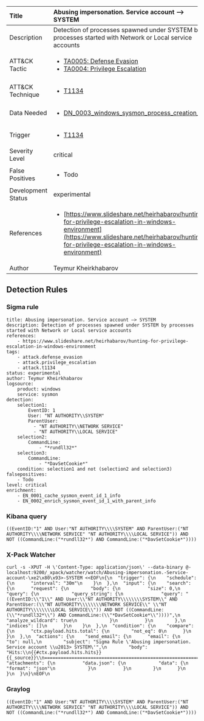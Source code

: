 | Title                | Abusing impersonation. Service account –> SYSTEM                                                                                                                                                 |
|:---------------------|:------------------------------------------------------------------------------------------------------------------------------------------------------------|
| Description          | Detection of processes spawned under SYSTEM by processes started with Network or Local service accounts                                                                                                                                           |
| ATT&amp;CK Tactic    | <ul><li>[TA0005: Defense Evasion](https://attack.mitre.org/tactics/TA0005)</li><li>[TA0004: Privilege Escalation](https://attack.mitre.org/tactics/TA0004)</li></ul>  |
| ATT&amp;CK Technique | <ul><li>[T1134](https://attack.mitre.org/tactics/T1134)</li></ul>                             |
| Data Needed          | <ul><li>[DN_0003_windows_sysmon_process_creation_1](../Data_Needed/DN_0003_windows_sysmon_process_creation_1.md)</li></ul>                                                         |
| Trigger              | <ul><li>[T1134](../Triggering/T1134.md)</li></ul>  |
| Severity Level       | critical                                                                                                                                                 |
| False Positives      | <ul><li>Todo</li></ul>                                                                  |
| Development Status   | experimental                                                                                                                                                |
| References           | <ul><li>[https://www.slideshare.net/heirhabarov/hunting-for-privilege-escalation-in-windows-environment](https://www.slideshare.net/heirhabarov/hunting-for-privilege-escalation-in-windows-environment)</li></ul>                                                          |
| Author               | Teymur Kheirkhabarov                                                                                                                                                |


## Detection Rules

### Sigma rule

```
title: Abusing impersonation. Service account –> SYSTEM
description: Detection of processes spawned under SYSTEM by processes started with Network or Local service accounts
references:
    - https://www.slideshare.net/heirhabarov/hunting-for-privilege-escalation-in-windows-environment
tags:
    - attack.defense_evasion
    - attack.privilege_escalation
    - attack.t1134
status: experimental
author: Teymur Kheirkhabarov
logsource:
    product: windows
    service: sysmon
detection:
    selection1:
        EventID: 1
        User: "NT AUTHORITY\\SYSTEM"
        ParentUser: 
          - "NT AUTHORITY\\NETWORK SERVICE" 
          - "NT AUTHORITY\\LOCAL SERVICE"
    selection2:
        CommandLine: 
            - "*rundll32*"
    selection3:
        CommandLine: 
            - "*DavSetCookie*"            
    condition: selection1 and not (selection2 and selection3)
falsepositives: 
    - Todo
level: critical
enrichment:
    - EN_0001_cache_sysmon_event_id_1_info
    - EN_0002_enrich_sysmon_event_id_1_with_parent_info

```





### Kibana query

```
((EventID:"1" AND User:"NT AUTHORITY\\\\SYSTEM" AND ParentUser:("NT AUTHORITY\\\\NETWORK SERVICE" "NT AUTHORITY\\\\LOCAL SERVICE")) AND NOT ((CommandLine:("*rundll32*") AND CommandLine:("*DavSetCookie*"))))
```





### X-Pack Watcher

```
curl -s -XPUT -H \'Content-Type: application/json\' --data-binary @- localhost:9200/_xpack/watcher/watch/Abusing-impersonation.-Service-account-\xe2\x80\x93>-SYSTEM <<EOF\n{\n  "trigger": {\n    "schedule": {\n      "interval": "30m"\n    }\n  },\n  "input": {\n    "search": {\n      "request": {\n        "body": {\n          "size": 0,\n          "query": {\n            "query_string": {\n              "query": "((EventID:\\"1\\" AND User:\\"NT AUTHORITY\\\\\\\\SYSTEM\\" AND ParentUser:(\\"NT AUTHORITY\\\\\\\\NETWORK SERVICE\\" \\"NT AUTHORITY\\\\\\\\LOCAL SERVICE\\")) AND NOT ((CommandLine:(\\"*rundll32*\\") AND CommandLine:(\\"*DavSetCookie*\\"))))",\n              "analyze_wildcard": true\n            }\n          }\n        },\n        "indices": []\n      }\n    }\n  },\n  "condition": {\n    "compare": {\n      "ctx.payload.hits.total": {\n        "not_eq": 0\n      }\n    }\n  },\n  "actions": {\n    "send_email": {\n      "email": {\n        "to": null,\n        "subject": "Sigma Rule \'Abusing impersonation. Service account \\u2013> SYSTEM\'",\n        "body": "Hits:\\n{{#ctx.payload.hits.hits}}{{_source}}\\n================================================================================\\n{{/ctx.payload.hits.hits}}",\n        "attachments": {\n          "data.json": {\n            "data": {\n              "format": "json"\n            }\n          }\n        }\n      }\n    }\n  }\n}\nEOF\n
```





### Graylog

```
((EventID:"1" AND User:"NT AUTHORITY\\\\SYSTEM" AND ParentUser:("NT AUTHORITY\\\\NETWORK SERVICE" "NT AUTHORITY\\\\LOCAL SERVICE")) AND NOT ((CommandLine:("*rundll32*") AND CommandLine:("*DavSetCookie*"))))
```

